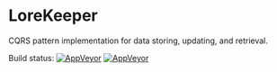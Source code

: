 # LoreKeeper
CQRS pattern implementation for data storing, updating, and retrieval.

Build status: 
[![AppVeyor](https://ci.appveyor.com/api/projects/status/9kthlf97yiothiqm/branch/master?svg=true&passingText=branch:%20master%20-%20OK&failingText=branch:%20master%20-%20Failed&pendingText=branch:%20master%20-%20In%20progress)](https://ci.appveyor.com/project/VeselovAndrey/lorekeeper/branch/master)
[![AppVeyor](https://ci.appveyor.com/api/projects/status/9kthlf97yiothiqm/branch/dev?svg=true&passingText=branch:%20dev%20-%20OK&failingText=branch:%20dev%20-%20Failed&pendingText=branch:%20dev%20-%20In%20progress)](https://ci.appveyor.com/project/VeselovAndrey/lorekeeper/branch/dev)
